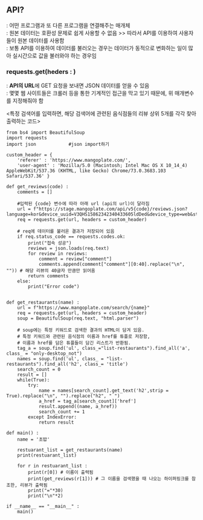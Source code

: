 ## API?  
: 어떤 프로그램과 또 다른 프로그램을 연결해주는 매개체  
: 원본 데이터는 호환성 문제로 쉽게 사용할 수 없음 >> 따라서 API를 이용하여 사용자들이 원본 데이터를 사용함  
: 보통 API를 이용하여 데이터를 불러오는 경우는 데이터가 동적으로 변화하는 일이 많아 실시간으로 값을 불러와야 하는 경우임  

### requests.get(heders : )
: **API의 URL**에 GET 요청을 보내면 JSON 데이터를 얻을 수 있음  
: 몇몇 웹 사이트들은 크롤러 등을 통한 기계적인 접근을 막고 있기 때문에, 위 매개변수를 지정해줘야 함  

<특정 검색어를 입력하면, 해당 검색어에 관련된 음식점들의 리뷰 상위 5개를 각각 찾아 출력하는 코드>
```  
from bs4 import BeautifulSoup
import requests
import json            #json import하기

custom_header = {
    'referer' : 'https://www.mangoplate.com/',
    'user-agent' : 'Mozilla/5.0 (Macintosh; Intel Mac OS X 10_14_4) AppleWebKit/537.36 (KHTML, like Gecko) Chrome/73.0.3683.103 Safari/537.36' }

def get_reviews(code) :
    comments = []
    
    #입력된 {code} 변수에 따라 아래 url (api의 url)이 달라짐
    url = f"https://stage.mangoplate.com/api/v5{code}/reviews.json?language=kor&device_uuid=V3QHS15862342340433605ldDed&device_type=web&start_index=0&request_count=5&sort_by=2"
    req = requests.get(url, headers = custom_header)
    
    # req에 데이터를 불러온 결과가 저장되어 있음
    if req.status_code == requests.codes.ok:
        print("접속 성공")
        reviews = json.loads(req.text) 
        for review in reviews:
            comment = review["comment"]
            comments.append(comment["comment"][0:40].replace("\n", "")) # 해당 리뷰의 40글자 만큼만 읽어옴
        return comments
    else:
        print("Error code")
    
    
def get_restaurants(name) :
    url = f"https://www.mangoplate.com/search/{name}"
    req = requests.get(url, headers = custom_header)
    soup = BeautifulSoup(req.text, "html.parser")
    
    # soup에는 특정 키워드로 검색한 결과의 HTML이 담겨 있음.
    # 특정 키워드와 관련된 음식점의 이름과 href를 튜플로 저장함,
    # 이름과 href를 담은 튜플들이 담긴 리스트가 반환됨.
    tag_a = soup.find('ul', class_="list-restaurants").find_all('a', class_ = "only-desktop_not")
    names = soup.find('ul', class_ = "list-restaurants").find_all('h2', class_= 'title')
    search_count = 0  
    result = []
    while(True):
        try: 
            name = names[search_count].get_text('h2',strip = True).replace("\n", "").replace("h2", " ")
            a_href = tag_a[search_count]['href']
            result.append((name, a_href))
            search_count += 1
        except IndexError:
            return result
        
def main() :
    name = '초밥'
    
    restuarant_list = get_restaurants(name)
    print(restuarant_list)
    
    for r in restuarant_list :
        print(r[0]) # 이름이 출력됨
        print(get_reviews(r[1])) # 그 이름을 검색했을 때 나오는 하이퍼링크를 참조한, 리뷰가 출력됨
        print("="*30)
        print("\n"*2)
        
if __name__ == "__main__" :
    main()
```
